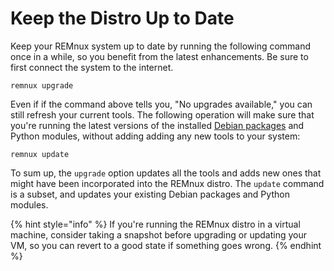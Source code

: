 # Keep the Distro Up to Date

Keep your REMnux system up to date by running the following command once in a while, so you benefit from the latest enhancements. Be sure to first connect the system to the internet.

```text
remnux upgrade
```

Even if if the command above tells you, "No upgrades available," you can still refresh your current tools. The following operation will make sure that you're running the latest versions of the installed [Debian packages](../behind-the-scenes/technologies/debian-packages.md) and Python modules, without adding adding any new tools to your system:

```text
remnux update
```

To sum up, the `upgrade` option updates all the tools and adds new ones that might have been incorporated into the REMnux distro. The `update` command is a subset, and updates your existing Debian packages and Python modules.

{% hint style="info" %}
If you're running the REMnux distro in a virtual machine, consider taking a snapshot before upgrading or updating your VM, so you can revert to a good state if something goes wrong.
{% endhint %}

##  <a id="run-in-containers"></a>

